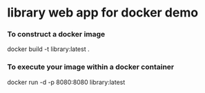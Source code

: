 # library web app for docker demo

### To construct a docker image
docker build -t library:latest .

### To execute your image within a docker container
docker run -d -p 8080:8080 library:latest
